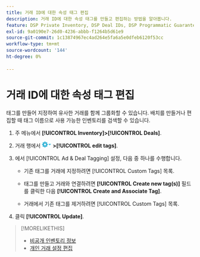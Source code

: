 ```yaml
---
title: 거래 ID에 대한 속성 태그 편집
description: 거래 ID에 대한 속성 태그를 만들고 편집하는 방법을 알아봅니다.
feature: DSP Private Inventory, DSP Deal IDs, DSP Programmatic Guaranteed Deals
exl-id: 9a0190e7-26d0-4236-abbb-f1264b5d61e9
source-git-commit: 1c13874967ec4ad264e5fa6a5e0dfeb6120f53cc
workflow-type: tm+mt
source-wordcount: '144'
ht-degree: 0%

---
```


# 거래 ID에 대한 속성 태그 편집

태그를 만들어 지정하여 유사한 거래를 함께 그룹화할 수 있습니다. 배치를 만들거나 편집할 때 태그 이름으로 사용 가능한 인벤토리를 검색할 수 있습니다.

1. 주 메뉴에서 **[!UICONTROL Inventory]>[!UICONTROL Deals]**.

1. 거래 행에서 ![옵션 메뉴](/help/dsp/assets/options-menu.png) **>[!UICONTROL edit tags]**.

1. 에서 [!UICONTROL Ad & Deal Tagging] 설정, 다음 중 하나를 수행합니다.

   * 기존 태그를 거래에 지정하려면 [!UICONTROL Custom Tags] 목록.

   * 태그를 만들고 거래와 연결하려면 **[!UICONTROL Create new tag(s)]** 필드를 클릭한 다음 **[!UICONTROL Create and Associate Tag]**.

   * 거래에서 기존 태그를 제거하려면 [!UICONTROL Custom Tags] 목록.

1. 클릭 **[!UICONTROL Update]**.

>[!MORELIKETHIS]
>
>* [비공개 인벤토리 정보](private-inventory-about.md)
>* [개인 거래 설정 편집](/help/dsp/inventory/deal-id-edit.md)

